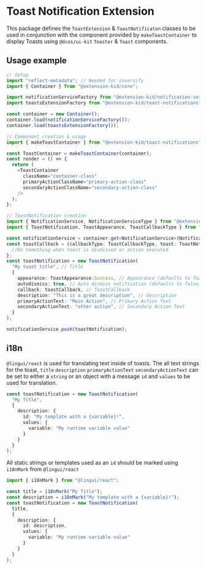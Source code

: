 # Toast Notification Extension

This package defines the `ToastExtension` & `ToastNotificaton` classes to be used in conjunction with the component provided by `makeToastContainer` to display Toasts using `@dcos/ui-kit` `Toaster` & `Toast` components.

## Usage example

```typescript
// Setup
import "reflect-metadata"; // Needed for inversify
import { Container } from "@extension-kid/core";

import notificationServiceFactory from "@extension-kid/notification-service";
import toastsExtensionFactory from "@extension-kid/toast-notifications";

const container = new Container();
container.load(notificationServiceFactory());
container.load(toastsExtensionFactory());

// Component creation & usage
import { makeToastContainer } from "@extension-kid/toast-notifications";

const ToastContainer = makeToastContainer(container);
const render = () => {
  return (
    <ToastContainer
      className="container-class"
      primaryActionClassName="primary-action-class"
      secondaryActionClassName="secondary-action-class"
    />
  );
};

// ToastNotification creation
import { NotificationService, NotificationServiceType } from "@extension-kid/notification-service";
import { ToastNotification, ToastAppearance, ToastCallbackType } from "@extension-kid/toast-notifications";

const notificationService = container.get<NotificationService>(NotificationServiceType);
const toastCallback = (callbackType: ToastCallbackType, toast: ToastNotification) => {
  //Do Something when toast is dismissed or action executed
};
const toastNotification = new ToastNotification(
  "My toast title", // Title
  {
    appearance: ToastAppearance.Success, // Appearance (defaults to ToastAppearance.Default)
    autodismiss: true, // Auto dismiss notification (defaults to false)
    callback: toastCallback, // ToastCallback
    description: "This is a great description", // Description
    primaryActionText: "Main Action", // Primary Action Text
    secondaryActionText: "other action", // Secondary Action Text
  }
);

notificationService.push(toastNotification);
``` 

## i18n

`@lingui/react` is used for translating text inside of toasts. The all text strings for the toast, `title` `description` `primaryActionText` `secondaryActionText` can be set to either a `string` or an object with a message `id` and `values` to be used for translation.

```typescript
const toastNotification = new ToastNotification(
  "My Title",
  {
    description: {
      id: "My template with a {variable}!",
      values: {
        variable: "My runtime variable value"
      }
    }
  }
);
```

All static strings or templates used as an `id` should be marked using `i18nMark` from `@lingui/react`

```typescript
import { i18nMark } from "@lingui/react";

const title = i18nMark("My Title");
const description = i18nMark("My template with a {variable}!");
const toastNotification = new ToastNotification(
  title,
  {
    description: {
      id: description,
      values: {
        variable: "My runtime variable value"
      }
    }
  }
);
```
